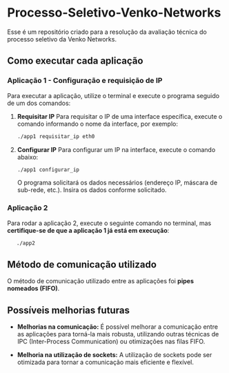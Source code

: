 # Processo-Seletivo-Venko-Networks

Esse é um repositório criado para a resolução da avaliação técnica do processo seletivo da Venko Networks.

## Como executar cada aplicação

### Aplicação 1 - Configuração e requisição de IP

Para executar a aplicação, utilize o terminal e execute o programa seguido de um dos comandos:

1. **Requisitar IP**
   Para requisitar o IP de uma interface específica, execute o comando informando o nome da interface, por exemplo:

   ```bash
   ./app1 requisitar_ip eth0
   ```

2. **Configurar IP**
   Para configurar um IP na interface, execute o comando abaixo:

   ```bash
   ./app1 configurar_ip
   ```

   O programa solicitará os dados necessários (endereço IP, máscara de sub-rede, etc.). Insira os dados conforme solicitado.

### Aplicação 2

  Para rodar a aplicação 2, execute o seguinte comando no terminal, mas **certifique-se de que a aplicação 1 já está em execução**:

```bash
   ./app2
   ```


## Método de comunicação utilizado

O método de comunicação utilizado entre as aplicações foi **pipes nomeados (FIFO)**.

## Possíveis melhorias futuras

- **Melhorias na comunicação:** É possível melhorar a comunicação entre as aplicações para torná-la mais robusta, utilizando outras técnicas de IPC (Inter-Process Communication) ou otimizações nas filas FIFO.
  
- **Melhoria na utilização de sockets:** A utilização de sockets pode ser otimizada para tornar a comunicação mais eficiente e flexível.
